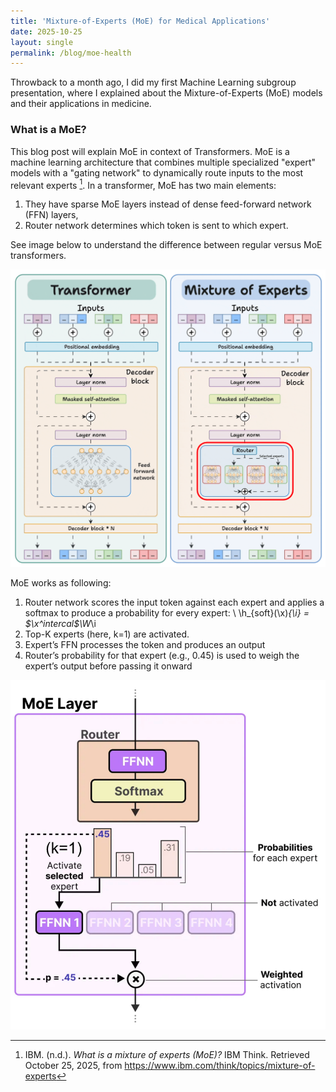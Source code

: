 ```yaml
---
title: 'Mixture-of-Experts (MoE) for Medical Applications'
date: 2025-10-25
layout: single
permalink: /blog/moe-health
---
```

Throwback to a month ago, I did my first Machine Learning subgroup presentation, where I explained about the Mixture-of-Experts (MoE) models and their applications in medicine. 

### What is a MoE?
This blog post will explain MoE in context of Transformers. MoE is a machine learning architecture that combines multiple specialized "expert" models with a "gating network" to dynamically route inputs to the most relevant experts [^1]. In a transformer, MoE has two main elements: 
1. They have sparse MoE layers instead of dense feed-forward network (FFN) layers,
2. Router network determines which token is sent to which expert.

See image below to understand the difference between regular versus MoE transformers. 

![Regular vs MoE Transformers](MOE-1.png "Regular vs MoE Transformers")

MoE works as following:
1. Router network scores the input token against each expert and applies a softmax to produce a probability for every expert: \\
\h_{soft}(\x)_{\i} = $\x^intercal$\W_\i
2. Top-K experts (here, k=1) are activated.
3. Expert’s FFN processes the token and produces an output
4. Router’s probability for that expert (e.g., 0.45) is used to weigh the expert’s output before passing it onward

![MoE steps](MOE-2.png "MOE Steps")


[^1]: IBM. (n.d.). *What is a mixture of experts (MoE)?* IBM Think. Retrieved October 25, 2025, from https://www.ibm.com/think/topics/mixture-of-experts